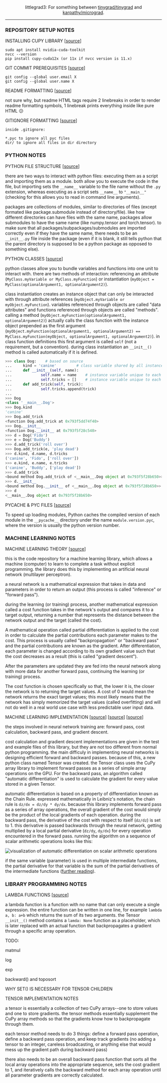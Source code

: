 <div align="center">

littlegrad3: For something between [tinygrad/tinygrad](https://github.com/tinygrad/tinygrad) and [karpathy/micrograd](https://github.com/karpathy/micrograd).

</div>

---

### REPOSITORY SETUP NOTES

INSTALLING CUPY LIBRARY [[source](https://docs.cupy.dev/en/stable/install.html)]
```
sudo apt install nvidia-cuda-toolkit
nvcc --version
pip install cupy-cuda12x (or 11x if nvcc version is 11.x)
```

GIT COMMIT PREREQUISITES [[source](https://docs.github.com/en/get-started/git-basics/setting-your-username-in-git)]
```
git config --global user.email X
git config --global user.name X
```

README FORMATTING [[source](https://docs.github.com/en/get-started/writing-on-github/getting-started-with-writing-and-formatting-on-github/basic-writing-and-formatting-syntax)]

not sure why, but readme HTML tags require 2 linebreaks in order to render readme formatting symbols, 1 linebreak prints everything inside like pure HTML :confused:

GITIGNORE FORMATTING [[source](https://git-scm.com/docs/gitignore#_examples)]

```
inside .gitignore:

*.pyc to ignore all pyc files
dir/ to ignore all files in dir directory
```


### PYTHON NOTES

PYTHON FILE STRUCTURE [[source](https://docs.python.org/3/tutorial/modules.html)]

there are two ways to interact with python files: executing them as a script and importing them as a module. both allow you to execute the code in the file, but importing sets the `__name__` variable to the file name without the `.py` extension, whereas executing as a script sets `__name__` to `"__main__"` (checking for this allows you to read in command line arguments).

packages are collections of modules, similar to directories of files (except formated like package.submodule instead of directory/file). like how different directories can have files with the same name, packages allow submodules to have the same name (like numpy.tensor and torch.tensor). to make sure that all packages/subpackages/submodules are imported correctly even if they have the same name, there needs to be an `__init__.py` file inside the package (even if it is blank, it still tells python that the parent directory is supposed to be a python package as opposed to something else).

PYTHON CLASSES [[source](https://docs.python.org/3/tutorial/classes.html)]

python classes allow you to bundle variables and functions into one unit to interact with. there are two methods of interaction: referencing an attribute (`MyClass.myVariable or MyClass.myFunction`) or instantiation (`myObject = MyClass(optionalArgument1, optionalArgument2)`). 

class instantiation creates an instance object that can only be interacted with through attribute references (`myObject.myVariable or myObject.myFunction`). variables referenced through objects are called "data attributes" and functions referenced through objects are called "methods". calling a method (`myObject.myFunction(optionalArgument1, optionalArgument2)`) actually calls the class function with the instance object prepended as the first argument (`myObject.myFunction(optionalArgument1, optionalArgument2) == MyClass.myFunction(myObject, optionalArgument1, optionalArgument2)`). in class function definitions this first argument is called `self` (not a requirement, but a convention). during class instantiation an `__init__()` method is called automatically if it is defined.

```python
>>> class Dog:    # based on source
...     kind = 'canine'         # class variable shared by all instances
...     def __init__(self, name):
...             self.name = name    # instance variable unique to each instance
...             self.tricks = []    # instance variable unique to each instance
...     def add_trick(self, trick):
...             self.tricks.append(trick)
... 
>>> Dog
<class '__main__.Dog'>
>>> Dog.kind
'canine'
>>> Dog.add_trick
<function Dog.add_trick at 0x793f5dd74f40>
>>> Dog.__init__
<function Dog.__init__ at 0x793f5f28c540>
>>> d = Dog('Fido')
>>> e = Dog('Buddy')
>>> d.add_trick('roll over')
>>> Dog.add_trick(e, 'play dead')
>>> d.kind, d.name, d.tricks
('canine', 'Fido', ['roll over'])
>>> e.kind, e.name, e.tricks
('canine', 'Buddy', ['play dead'])
>>> d.add_trick
<bound method Dog.add_trick of <__main__.Dog object at 0x793f5f28b650>>
>>> d.__init__
<bound method Dog.__init__ of <__main__.Dog object at 0x793f5f28b650>>
>>> d
<__main__.Dog object at 0x793f5f28b650>

```

PYCACHE & PYC FILES [[source](https://docs.python.org/3/tutorial/modules.html#compiled-python-files)]

To speed up loading modules, Python caches the compiled version of each module in the `__pycache__` directory under the name `module.version.pyc`, where the version is usually the python version number.

### MACHINE LEARNING NOTES

MACHINE LEARNING THEORY [[source](https://www.youtube.com/watch?v=VMj-3S1tku0)]

this is the code repository for a machine learning library, which allows a machine (computer) to learn to complete a task without explicit programming. the library does this by implementing an artificial neural network (multilayer perceptron).

a neural network is a mathematical expression that takes in data and parameters in order to return an output (this process is called "inference" or "forward pass"). 

during the learning (or training) process, another mathematical expression called a cost function takes in the network's output and compares it to a target output, returning a number that represents the distance between the network output and the target (called the cost).

A mathematical operation called partial differentiation is applied to the cost in order to calculate the partial contributions each parameter makes to the cost. This process is usually called "backpropagation" or "backward pass" and the partial contributions are known as the gradient. After differentiation, each parameter is changed according to its own gradient value such that the cost decreases as a result (this is called "gradient descent"). 

After the parameters are updated they are fed into the neural network along with more data for another forward pass, continuing the learning (or training) process. 

The cost function is chosen specifically so that, the lower it is, the closer the network is to returning the target values. A cost of 0 would mean the network returns the exact target values; this most likely means that the network has simply memorized the target values (called overfitting) and will not do well in a real world use case with less predictable user input data.

MACHINE LEARNING IMPLEMENTATION [[source](https://github.com/karpathy/micrograd)] [[source](https://docs.cupy.dev/en/stable/overview.html)] [[source](https://en.wikipedia.org/wiki/Chain_rule)]

the steps involved in neural network training are: forward pass, cost calculation, backward pass, and gradient descent. 

cost calculation and gradient descent implementations are given in the test and example files of this library, but they are not too different from normal python programming. the main difficuly in implementing neural networks is designing efficient forward and backward passes. because of this, a new python class named Tensor was created. the Tensor class uses the CuPy array library to implement forward passes as a series of simple array operations on the GPU. For the backward pass, an algorithm called "automatic differentiation" is used to calculate the gradient for every value stored in a given Tensor.

automatic differentiation is based on a property of differentiation known as the Chain Rule. expressed mathematically in Leibniz's notation, the chain rule is `dz/dx = dz/dy * dy/dx`. because this library implements forward pass as a series of array operations, the overall gradient of the cost would simply be the product of the local gradients of each operation. during the backward pass, the derivative of the cost with respect to itself (`dz/dz`) is set to 1. this derivative is passed backwards through the neural network, getting multiplied by a local partial derivative (`dz/dy`, `dy/dx`) for every operation encountered in the forward pass. running the algorithm on a sequence of scalar arithmetic operations looks like this:

![visualization of automatic differentiation on scalar arithmetic operations](https://raw.githubusercontent.com/karpathy/micrograd/c911406e5ace8742e5841a7e0df113ecb5d54685/gout.svg)

if the same variable (parameter) is used in multiple intermediate functions, the partial derivative for that variable is the sum of the partial derivatives of the intermediate functions ([further reading](https://en.wikipedia.org/wiki/Chain_rule#Multivariable_case)).

### LIBRARY PROGRAMMING NOTES

LAMBDA FUNCTIONS [[source](https://www.w3schools.com/python/python_lambda.asp)]

a lambda function is a function with no name that can only execute a single expression. the entire function can be written in one line, for example `lambda a, b: a+b` which returns the sum of its two arguments. the Tensor `__init__()` method contains a `lamda: None` function as a placeholder, which is later replaced with an actual function that backpropagates a gradient through a specific array operation.

TODO:

matmul

log

exp

backward() and toposort

WHY SET() IS NECESSARY FOR TENSOR CHILDREN

TENSOR IMPLEMENTATION NOTES

a tensor is essentially a collection of two CuPy arrays--one to store values and one to store gradients. the tensor methods essentially supplement the CuPy array methods so that the gradients know how to backpropagate through them.

each tensor method needs to do 3 things: define a forward pass operation, define a backward pass operation, and keep track gradients (no adding a tensor to an integer, careless broadcasting, or anything else that would mess up the gradient path during backward pass)

there also needs to be an overall backward pass function that sorts all the local array operations into the appropriate sequence, sets the cost gradient to 1, and iteratively calls the backward method for each array operation until all parameter gradients are correctly calculated.